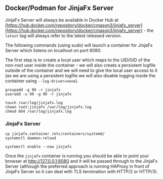 ## Docker/Podman for JinjaFx Server

JinjaFx Server will always be available in Docker Hub at [https://hub.docker.com/repository/docker/cmason3/jinjafx_server](https://hub.docker.com/repository/docker/cmason3/jinjafx_server) - the `latest` tag will always refer to the latest released version.

The following commands (using sudo) will launch a container for JinjaFx Server which listens on localhost on port 8080.

The first step is to create a local user which maps to the UID/GID of the non-root user inside the container - we will also create a persistent logfile outside of the container and we will need to give the local user access to it (as we are using a persistent logfile we will also disable logging inside the container using `--log-driver=none`).

```
groupadd -g 99 -r jinjafx
useradd -u 99 -g 99 -r jinjafx

touch /var/log/jinjafx.log
chown root:jinjafx /var/log/jinjafx.log
chmod 664 /var/log/jinjafx.log
```

### JinjaFx Server

```
cp jinjafx.container /etc/containers/systemd/
systemctl daemon-reload

systemctl enable --now jinjafx
```

Once the `jinjafx` container is running you should be able to point your browser at http://127.0.0.1:8080 and it will be passed through to the JinjaFx Server (although the preferred approach is running HAProxy in front of JinjaFx Server so it can deal with TLS termination with HTTP/2 or HTTP/3).
